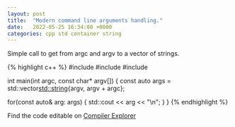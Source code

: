 ```yaml
---
layout: post
title:  "Modern command line arguments handling."
date:   2022-05-25 16:34:00 +0000
categories: cpp std container string
---
```


Simple call to get from argc and argv to a vector of strings.

{% highlight c++ %}
#include <iostream>
#include <string>
#include <vector>

int main(int argc, const char* argv[])
{
  const auto args = std::vector<std::string>{argv, argv + argc};

  for(const auto& arg: args) {
      std::cout << arg << "\n";
  }
}
{% endhighlight %}

Find the code editable on [Compiler Explorer](https://godbolt.org/z/65vjodvvY)
